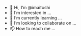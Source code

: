 - 👋 Hi, I’m @imaitoshi
- 👀 I’m interested in ...
- 🌱 I’m currently learning ...
- 💞️ I’m looking to collaborate on ...
- 📫 How to reach me ...

<!---
imaitoshi/imaitoshi is a ✨ special ✨ repository because its `README.md` (this file) appears on your GitHub profile.
You can click the Preview link to take a look at your changes.
--->
